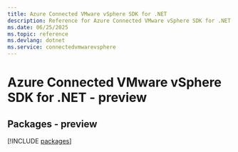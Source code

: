 ```yaml
---
title: Azure Connected VMware vSphere SDK for .NET
description: Reference for Azure Connected VMware vSphere SDK for .NET
ms.date: 06/25/2025
ms.topic: reference
ms.devlang: dotnet
ms.service: connectedvmwarevsphere
---
```

# Azure Connected VMware vSphere SDK for .NET - preview
## Packages - preview
[!INCLUDE [packages](connected-vmware-vsphere-index.md)]